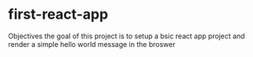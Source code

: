 # first-react-app
Objectives
the goal of this project is to setup a bsic  react app project and render a simple hello world message in the broswer
